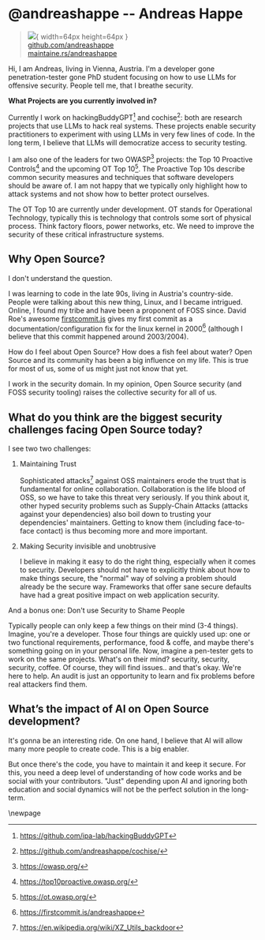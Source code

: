 # @andreashappe -- Andreas Happe

> ![](https://github.com/andreashappe.png){ width=64px height=64px }  
> [github.com/andreashappe](https://github.com/andreashappe)  
> [maintaine.rs/andreashappe](https://maintaine.rs/andreashappe)

Hi, I am Andreas, living in Vienna, Austria. I'm a developer gone penetration-tester gone PhD student focusing on how to use LLMs for offensive security. People tell me, that I breathe security.

**What Projects are you currently involved in?**

Currently I work on hackingBuddyGPT[^160] and cochise[^159]: both are research projects that use LLMs to hack real systems. These projects enable security practitioners to experiment with using LLMs in very few lines of code. In the long term, I believe that LLMs will democratize access to security testing.

I am also one of the leaders for two OWASP[^158] projects: the Top 10 Proactive Controls[^157] and the upcoming OT Top 10[^156]. The Proactive Top 10s describe common security measures and techniques that software developers should be aware of. I am not happy that we typically only highlight how to attack systems and not show how to better protect ourselves.

The OT Top 10 are currently under development. OT stands for Operational Technology, typically this is technology that controls some sort of physical process. Think factory floors, power networks, etc. We need to improve the security of these critical infrastructure systems.

## Why Open Source?

I don't understand the question.

I was learning to code in the late 90s, living in Austria's country-side. People were talking about this new thing, Linux, and I became intrigued. Online, I found my tribe and have been a proponent of FOSS since. David Roe's awesome [firstcommit.js](https://firstcommit.js) gives my first commit as a documentation/configuration fix for the linux kernel in 2000[^155] (although I believe that this commit happened around 2003/2004).

How do I feel about Open Source? How does a fish feel about water? Open Source and its community has been a big influence on my life. This is true for most of us, some of us might just not know that yet.

I work in the security domain. In my opinion, Open Source security (and FOSS security tooling) raises the collective security for all of us.

## What do you think are the biggest security challenges facing Open Source today?

I see two two challenges:

1. Maintaining Trust

   Sophisticated attacks[^154] against OSS maintainers erode the trust that is fundamental for online collaboration. Collaboration is the life blood of OSS, so we have to take this threat very seriously. If you think about it, other hyped security problems such as Supply-Chain Attacks (attacks against your dependencies) also boil down to trusting your dependencies' maintainers. Getting to know them (including face-to-face contact) is thus becoming more and more important.

2. Making Security invisible and unobtrusive

   I believe in making it easy to do the right thing, especially when it comes to security. Developers should not have to explicitly think about how to make things secure, the "normal" way of solving a problem should already be the secure way. Frameworks that offer sane secure defaults have had a great positive impact on web application security.

And a bonus one: Don't use Security to Shame People

Typically people can only keep a few things on their mind (3-4 things). Imagine, you're a developer. Those four things are quickly used up: one or two functional requirements, performance, food & coffe, and maybe there's something going on in your personal life. Now, imagine a pen-tester gets to work on the same projects. What's on their mind? security, security, security, coffee. Of course, they will find issues.. and that's okay. We're here to help. An audit is just an opportunity to learn and fix problems before real attackers find them.

## What’s the impact of AI on Open Source development?

It's gonna be an interesting ride. On one hand, I believe that AI will allow many more people to create code. This is a big enabler.

But once there's the code, you have to maintain it and keep it secure. For this, you need a deep level of understanding of how code works and be social with your contributors. "Just" depending upon AI and ignoring both education and social dynamics will not be the perfect solution in the long-term.

\newpage


[^154]: https://en.wikipedia.org/wiki/XZ_Utils_backdoor
[^155]: https://firstcommit.is/andreashappe
[^156]: https://ot.owasp.org/
[^157]: https://top10proactive.owasp.org/
[^158]: https://owasp.org/
[^159]: https://github.com/andreashappe/cochise/
[^160]: https://github.com/ipa-lab/hackingBuddyGPT
